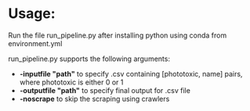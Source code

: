 # Usage:

Run the file run_pipeline.py after installing python using conda from environment.yml

run_pipeline.py supports the following arguments:
- **-inputfile "path"** to specify .csv containing [phototoxic, name] pairs, where phototoxic is either 0 or 1
- **-outputfile "path"** to specify final output for .csv file
- **-noscrape** to skip the scraping using crawlers